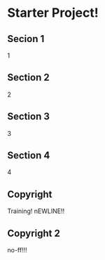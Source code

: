 # Starter Project!

## Secion 1

1

## Section 2

2

## Section 3

3

## Section 4

4

## Copyright

Training!
nEWLINE!!

## Copyright 2

no-ff!!!
